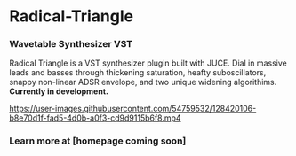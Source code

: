 # Radical-Triangle
### Wavetable Synthesizer VST
Radical Triangle is a VST synthesizer plugin built with JUCE. Dial in massive leads and basses through thickening saturation, heafty suboscillators, snappy non-linear ADSR envelope, and two unique widening algorithims. **Currently in development.**

https://user-images.githubusercontent.com/54759532/128420106-b8e70d1f-fad5-4d0b-a0f3-cd9d9115b6f8.mp4

### Learn more at [homepage coming soon]
